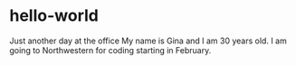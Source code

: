 # hello-world
Just another day at the office
My name is Gina and I am 30 years old. I am going to Northwestern for coding starting in February.
